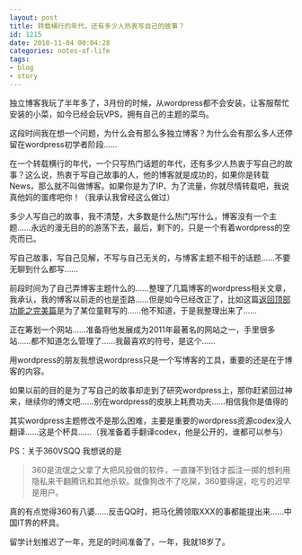 ```yaml
---
layout: post
title: 转载横行的年代，还有多少人热衷写自己的故事？
id: 1215
date: 2010-11-04 00:04:28
categories: notes-of-life
tags:
- blog
- story
---
```


独立博客我玩了半年多了，3月份的时候，从wordpress都不会安装，让客服帮忙安装的小菜，如今已经会玩VPS，拥有自己的主题的菜鸟。<!-- more -->

这段时间我在想一个问题，为什么会有那么多独立博客？为什么会有那么多人还停留在wordpress初学者阶段……

在一个转载横行的年代，一个只写热门话题的年代，还有多少人热衷于写自己的故事？这么说，热衷于写自己故事的人，他的博客就是成功的，如果你是转载News，那么就不叫做博客。如果你是为了IP、为了流量，你就尽情转载吧，我说真他妈的蛋疼吧你！（我承认我曾经这么做过）

多少人写自己的故事，我不清楚，大多数是什么热门写什么，博客没有一个主题……永远的漫无目的的游荡下去，最后，剩下的，只是一个有着wordpress的空壳而已。

写自己故事，写自己见解，不写与自己无关的，与博客主题不相干的话题……不要无聊到什么都写……

前段时间为了自己弄博客主题什么的……整理了几篇博客的wordpress相关文章，我承认，我的博客以前走的也是歪路……但是如今已经改正了，比如这篇[返回顶部功能之完美篇](/technology/1070.html)是为了某位童鞋写的……他不知道，于是我整理出来了……

正在筹划一个网站……准备将他发展成为2011年最著名的网站之一，手里很多站……都不知道怎么管理了……我最喜欢的符号，是这个……

用wordpress的朋友我想说wordpress只是一个写博客的工具，重要的还是在于博客的内容。

如果以前的目的是为了写自己的故事却走到了研究wordpress上，那你赶紧回过神来，继续你的博文吧……别在wordpress的皮肤上耗费功夫……相信我你是值得的

其实wordpress主题修改不是那么困难，主要是重要的wordpress资源codex没人翻译……这是个杯具……（我准备着手翻译codex，他是公开的，谁都可以参与）

PS：关于360VSQQ 我想说的是 

> 360是流氓之父拿了大把风投做的软件，一直赚不到钱才孤注一掷的想利用隐私来干翻腾讯和其他杀软。就像狗改不了吃屎，360要得逞，吃亏的迟早是用户。

真的有点觉得360有八婆……反击QQ时，把马化腾领取XXX的事都能提出来……中国IT界的杯具。

留学计划推迟了一年，充足的时间准备了，一年，我就18岁了。